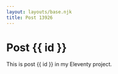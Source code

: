 ```yaml
---
layout: layouts/base.njk
title: Post 13926
---
```


# Post {{ id }}

This is post {{ id }} in my Eleventy project.
